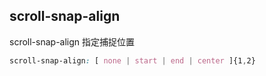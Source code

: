 
## scroll-snap-align
scroll-snap-align 指定捕捉位置

```css
scroll-snap-align: [ none | start | end | center ]{1,2}
```